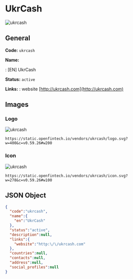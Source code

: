 
# UkrCash 
![ukrcash](https://static.openfintech.io/vendors/ukrcash/logo.svg?w=400&c=v0.59.26#w200)  

## General 
 
**Code:** `ukrcash` 
 
**Name:** 
 
:	[EN] UkrCash 
 
**Status:** `active` 
 
**Links:** 
: website [http://ukrcash.com](http://ukrcash.com) 
 

## Images 

### Logo 
 
![ukrcash](https://static.openfintech.io/vendors/ukrcash/logo.svg?w=400&c=v0.59.26#w200)  

```
https://static.openfintech.io/vendors/ukrcash/logo.svg?w=400&c=v0.59.26#w200
```  

### Icon 
 
![ukrcash](https://static.openfintech.io/vendors/ukrcash/icon.svg?w=278&c=v0.59.26#w100)  

```
https://static.openfintech.io/vendors/ukrcash/icon.svg?w=278&c=v0.59.26#w100
```  

## JSON Object 

```json
{
  "code":"ukrcash",
  "name":{
    "en":"UkrCash"
  },
  "status":"active",
  "description":null,
  "links":{
    "website":"http:\/\/ukrcash.com"
  },
  "countries":null,
  "contacts":null,
  "address":null,
  "social_profiles":null
}
```  
